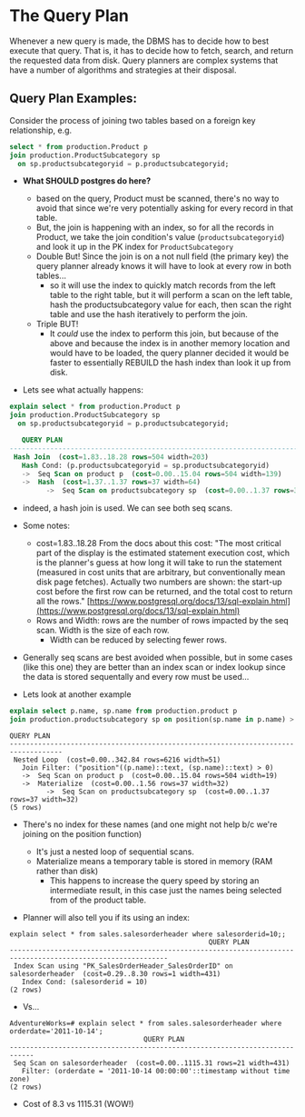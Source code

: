 # The Query Plan

Whenever a new query is made, the DBMS has to decide how to best execute that query. That is, it has to decide how to fetch, search, and return the requested data from disk. Query planners are complex systems that have a number of algorithms and strategies at their disposal.

## Query Plan Examples:

Consider the process of joining two tables based on a foreign key relationship, e.g.

```sql
select * from production.Product p
join production.ProductSubcategory sp
  on sp.productsubcategoryid = p.productsubcategoryid;
```

* **What SHOULD postgres do here?**
    * based on the query, Product must be scanned, there's no way to avoid that since we're very potentially asking for every record in that table.
    * But, the join is happening with an index, so for all the records in Product, we take the join condition's value (`productsubcategoryid`) and look it up in the PK index for `ProductSubcategory`
    * Double But! Since the join is on a not null field (the primary key) the query planner already knows it will have to look at every row in both tables...
        * so it will use the index to quickly match records from the left table to the right table, but it will perform a scan on the left table, hash the productsubcategory value for each, then scan the right table and use the hash iteratively to perform the join.
    * Triple BUT!
        * It *could* use the index to perform this join, but because of the above and because the index is in another memory location and would have to be loaded, the query planner decided it would be faster to essentially REBUILD the hash index than look it up from disk.

* Lets see what actually happens:

```sql
explain select * from production.Product p
join production.ProductSubcategory sp
  on sp.productsubcategoryid = p.productsubcategoryid;

   QUERY PLAN                                     
-----------------------------------------------------------------------------------
 Hash Join  (cost=1.83..18.28 rows=504 width=203)
   Hash Cond: (p.productsubcategoryid = sp.productsubcategoryid)
   ->  Seq Scan on product p  (cost=0.00..15.04 rows=504 width=139)
   ->  Hash  (cost=1.37..1.37 rows=37 width=64)
         ->  Seq Scan on productsubcategory sp  (cost=0.00..1.37 rows=37 width=64)
```

* indeed, a hash join is used. We can see both seq scans.
* Some notes:
    * cost=1.83..18.28 From the docs about this cost: "The most critical part of the display is the estimated statement execution cost, which is the planner's guess at how long it will take to run the statement (measured in cost units that are arbitrary, but conventionally mean disk page fetches). Actually two numbers are shown: the start-up cost before the first row can be returned, and the total cost to return all the rows." [https://www.postgresql.org/docs/13/sql-explain.html](https://www.postgresql.org/docs/13/sql-explain.html)
    * Rows and Width: rows are the number of rows impacted by the seq scan. Width is the size of each row. 
        * Width can be reduced by selecting fewer rows.

* Generally seq scans are best avoided when possible, but in some cases (like this one) they are better than an index scan or index lookup since the data is stored sequentally and every row must be used...

* Lets look at another example

```sql
explain select p.name, sp.name from production.product p
join production.productsubcategory sp on position(sp.name in p.name) > 0;
```

```
QUERY PLAN                                     
-----------------------------------------------------------------------------------
 Nested Loop  (cost=0.00..342.84 rows=6216 width=51)
   Join Filter: ("position"((p.name)::text, (sp.name)::text) > 0)
   ->  Seq Scan on product p  (cost=0.00..15.04 rows=504 width=19)
   ->  Materialize  (cost=0.00..1.56 rows=37 width=32)
         ->  Seq Scan on productsubcategory sp  (cost=0.00..1.37 rows=37 width=32)
(5 rows)
```

* There's no index for these names (and one might not help b/c we're joining on the position function)
    * It's just a nested loop of sequential scans.
    * Materialize means a temporary table is stored in memory (RAM rather than disk)
        * This happens to increase the query speed by storing an intermediate result, in this case just the names being selected from of the product table.

* Planner will also tell you if its using an index:

```
explain select * from sales.salesorderheader where salesorderid=10;;
                                                 QUERY PLAN                                                  
-------------------------------------------------------------------------------------------------------------
 Index Scan using "PK_SalesOrderHeader_SalesOrderID" on salesorderheader  (cost=0.29..8.30 rows=1 width=431)
   Index Cond: (salesorderid = 10)
(2 rows)
```

* Vs...

```
AdventureWorks=# explain select * from sales.salesorderheader where orderdate='2011-10-14';
                                 QUERY PLAN                                 
----------------------------------------------------------------------------
 Seq Scan on salesorderheader  (cost=0.00..1115.31 rows=21 width=431)
   Filter: (orderdate = '2011-10-14 00:00:00'::timestamp without time zone)
(2 rows)
```

* Cost of 8.3 vs 1115.31 (WOW!)